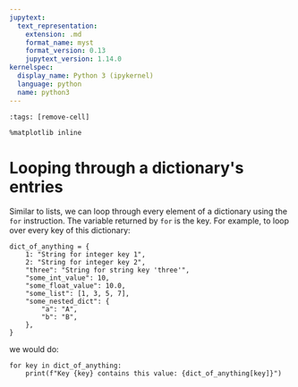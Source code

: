 ```yaml
---
jupytext:
  text_representation:
    extension: .md
    format_name: myst
    format_version: 0.13
    jupytext_version: 1.14.0
kernelspec:
  display_name: Python 3 (ipykernel)
  language: python
  name: python3
---
```


```{code-cell} ipython3
:tags: [remove-cell]

%matplotlib inline
```


# Looping through a dictionary's entries

Similar to lists, we can loop through every element of a dictionary using the `for` instruction. The variable returned by `for` is the key. For example, to loop over every key of this dictionary:

```{code-cell} ipython3
dict_of_anything = {
    1: "String for integer key 1",
    2: "String for integer key 2",
    "three": "String for string key 'three'",
    "some_int_value": 10,
    "some_float_value": 10.0,
    "some_list": [1, 3, 5, 7],
    "some_nested_dict": {
        "a": "A",
        "b": "B",
    },
}
```

we would do:

```{code-cell} ipython3
for key in dict_of_anything:
    print(f"Key {key} contains this value: {dict_of_anything[key]}")
```
